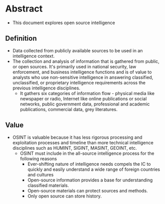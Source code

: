 # Abstract
* This document explores open source intelligence

## Definition
* Data collected from publicly available sources to be used in an intelligence context.
* The collection and analysis of information that is gathered from public, or open sources. It's primarily used in national security, law enforcement, and business intelligence functions and is of value to analysts who use non-sensitive intelligence in answering classified, unclassified, or proprietary intelligence requirements across the previous intelligence disciplines.
    * It gathers six categories of information flow - physical media like newspaper or radio, Internet like online publications or social networks, public government data, professional and academic publications, commercial data, grey literatures.

## Value
* OSINT is valuable because it has less rigorous processing and exploitation processes and timeline than more technical intelligence disciplines such as HUMINT, SIGINT, MASINT, GEOINT, etc.
    * OSINT must include in the all-source intelligence process for the following reasons
        * Ever-shifting nature of intelligence needs compels the IC to quickly and easily understand a wide range of foreign countries and cultures
        * Open-source information provides a base for understanding classified materials.
        * Open-source materials can protect sources and methods.
        * Only open source can store history.
